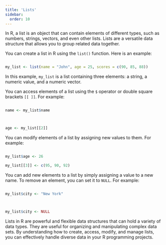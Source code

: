 ```yaml
---
title: 'Lists'
sidebar:
  order: 10
---
```


 

In R, a list is an object that can contain elements of different types, such as numbers, strings, vectors, and even other lists. Lists are a versatile data structure that allows you to group related data together.





You can create a list in R using the `list()` function. Here is an example:



```r

my_list <- list(name = "John", age = 25, scores = c(90, 85, 88))

```



In this example, `my_list` is a list containing three elements: a string, a numeric value, and a numeric vector.





You can access elements of a list using the `$` operator or double square brackets `[[ ]]`. For example:



```r

name <- my_list$name



age <- my_list[[2]]

```





You can modify elements of a list by assigning new values to them. For example:



```r

my_list$age <- 26

my_list[[3]] <- c(95, 90, 92)

```





You can add new elements to a list by simply assigning a value to a new name. To remove an element, you can set it to `NULL`. For example:



```r

my_list$city <- "New York"



my_list$city <- NULL

```





Lists in R are powerful and flexible data structures that can hold a variety of data types. They are useful for organizing and manipulating complex data sets. By understanding how to create, access, modify, and manage lists, you can effectively handle diverse data in your R programming projects.

